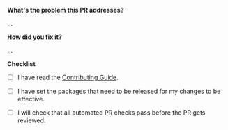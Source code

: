 **What's the problem this PR addresses?**
<!-- Describe the rationale of your PR. -->
<!-- Link all issues that it closes. (Closes/Resolves #xxxx.) -->

...

**How did you fix it?**
<!-- A detailed description of your implementation. -->

...

**Checklist**
<!--- Don't worry if you miss something, chores are automatically tested. -->
<!--- This checklist exists to help you remember doing the chores when you submit a PR. -->
<!--- Put an `x` in all the boxes that apply. -->
- [ ] I have read the [Contributing Guide](https://yarnpkg.com/advanced/contributing).

<!-- See https://yarnpkg.com/advanced/contributing#preparing-your-pr-to-be-released for more details. -->
<!-- Check with `yarn version check` and fix with `yarn version check -i` -->
- [ ] I have set the packages that need to be released for my changes to be effective.

<!-- The "Testing chores" workflow validates that your PR follows our guidelines. -->
<!-- If it doesn't pass, click on it to see details as to what your PR might be missing. -->
- [ ] I will check that all automated PR checks pass before the PR gets reviewed.
